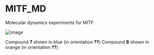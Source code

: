 # MITF_MD
Molecular dynamics experiments for MITF

![image](https://github.com/user-attachments/assets/0fd97db3-638b-4e26-b3b8-2508334c49e2)

Compound **7** shown in blue (in orientation **??**)
Compound **8** shown in orange (in orientation **??**)
